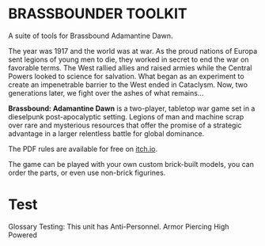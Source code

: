 # BRASSBOUNDER TOOLKIT
A suite of tools for Brassbound Adamantine Dawn.  
  
The year was 1917 and the world was at war. As the proud nations of Europa sent legions of young men to die, they worked in secret to end the war on favorable terms. The West rallied allies and raised armies while the Central Powers looked to science for salvation. What began as an experiment to create an impenetrable barrier to the West ended in Cataclysm. Now, two generations later, we fight over the ashes of what remains...
  
**Brassbound: Adamantine Dawn** is a two-player, tabletop war game set in a dieselpunk post-apocalyptic setting. Legions of man and machine scrap over rare and mysterious resources that offer the promise of a strategic advantage in a larger relentless battle for global dominance. 

The PDF rules are available for free on [itch.io](https://graculusdroog.itch.io).  

The game can be played with your own custom brick-built models, you can order the parts, or even use non-brick figurines.
# Test
Glossary Testing: This unit has Anti-Personnel. Armor Piercing High Powered
